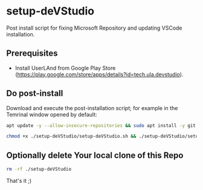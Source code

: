 # setup-deVStudio
Post install script for fixing Microsoft Repository and updating VSCode installation.

## Prerequisites
- Install UserLAnd from Google Play Store (https://play.google.com/store/apps/details?id=tech.ula.devstudio).

## Do post-install
Download and execute the post-installation script; for example in the Temrinal window opened by default:

```bash
apt update -y --allow-insecure-repositories && sudo apt install -y git && git clone https://github.com/brian200508/setup-deVStudio.git
```

```bash
chmod +x ./setup-deVStudio/setup-deVStudio.sh && ./setup-deVStudio/setup-deVStudio.sh
```

## Optionally delete Your local clone of this Repo
```bash
rm -rf ./setup-deVStudio
```

That's it ;)

